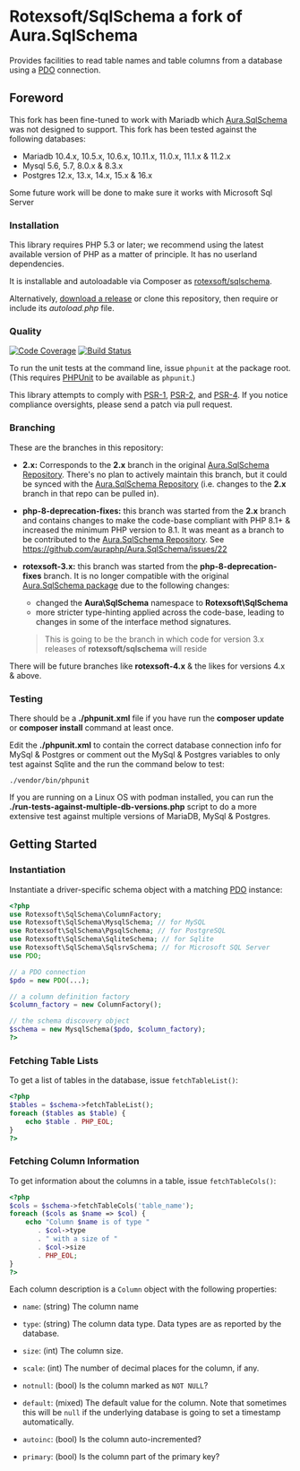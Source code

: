 # Rotexsoft/SqlSchema a fork of Aura.SqlSchema

Provides facilities to read table names and table columns from a database
using a [PDO](http://php.net/PDO) connection.

## Foreword

This fork has been fine-tuned to work with Mariadb which [Aura.SqlSchema](https://github.com/auraphp/Aura.SqlSchema) was not designed to support.
This fork has been tested against the following databases:
- Mariadb 10.4.x, 10.5.x, 10.6.x, 10.11.x, 11.0.x, 11.1.x & 11.2.x
- Mysql 5.6, 5.7, 8.0.x & 8.3.x 
- Postgres 12.x, 13.x, 14.x, 15.x & 16.x

Some future work will be done to make sure it works with Microsoft Sql Server

### Installation

This library requires PHP 5.3 or later; we recommend using the latest available version of PHP as a matter of principle. It has no userland dependencies.

It is installable and autoloadable via Composer as [rotexsoft/sqlschema](https://packagist.org/packages/rotexsoft/sqlschema).

Alternatively, [download a release](https://github.com/rotexdegba/Aura.SqlSchema/releases) or clone this repository, then require or include its _autoload.php_ file.

### Quality

[![Code Coverage](https://scrutinizer-ci.com/g/auraphp/Aura.SqlSchema/badges/coverage.png?b=develop-2)](https://scrutinizer-ci.com/g/auraphp/Aura.SqlSchema/)
[![Build Status](https://travis-ci.org/auraphp/Aura.SqlSchema.png?branch=develop-2)](https://travis-ci.org/auraphp/Aura.SqlSchema)

To run the unit tests at the command line, issue `phpunit` at the package root. (This requires [PHPUnit][] to be available as `phpunit`.)

[PHPUnit]: http://phpunit.de/manual/

This library attempts to comply with [PSR-1][], [PSR-2][], and [PSR-4][]. If
you notice compliance oversights, please send a patch via pull request.

[PSR-1]: https://github.com/php-fig/fig-standards/blob/master/accepted/PSR-1-basic-coding-standard.md
[PSR-2]: https://github.com/php-fig/fig-standards/blob/master/accepted/PSR-2-coding-style-guide.md
[PSR-4]: https://github.com/php-fig/fig-standards/blob/master/accepted/PSR-4-autoloader.md

### Branching

These are the branches in this repository:

- **2.x:** Corresponds to the **2.x** branch in the original [Aura.SqlSchema Repository](https://github.com/auraphp/Aura.SqlSchema). There's no plan to actively maintain this branch, but it could be synced with the [Aura.SqlSchema Repository](https://github.com/auraphp/Aura.SqlSchema) (i.e. changes to the **2.x** branch in that repo can be pulled in).


- **php-8-deprecation-fixes:** this branch was started from the **2.x** branch and contains changes to make the code-base compliant with PHP 8.1+ & increased the minimum PHP version to 8.1. It was meant as a branch to be contributed to the [Aura.SqlSchema Repository](https://github.com/auraphp/Aura.SqlSchema). See https://github.com/auraphp/Aura.SqlSchema/issues/22


- **rotexsoft-3.x:** this branch was started from the **php-8-deprecation-fixes** branch. It is no longer compatible with the original [Aura.SqlSchema package](https://github.com/auraphp/Aura.SqlSchema) due to the following changes:
  - changed the **Aura\SqlSchema** namespace to **Rotexsoft\SqlSchema**
  - more stricter type-hinting applied across the code-base, leading to changes in some of the interface method signatures.
  >This is going to be the branch in which code for version 3.x releases of **rotexsoft/sqlschema** will reside


There will be future branches like **rotexsoft-4.x** & the likes for versions 4.x & above.

### Testing

There should be a **./phpunit.xml** file if you have run the **composer update** or **composer install** command at least once.

Edit the **./phpunit.xml** to contain the correct database connection info for MySql & Postgres or comment out the MySql & Postgres variables to only test against Sqlite and the run the command below to test:

```
./vendor/bin/phpunit
```

If you are running on a Linux OS with podman installed, you can run the **./run-tests-against-multiple-db-versions.php** script to do a more extensive test against multiple versions of MariaDB, MySql & Postgres.

## Getting Started

### Instantiation

Instantiate a driver-specific schema object with a matching
[PDO](http://php.net/PDO) instance:

```php
<?php
use Rotexsoft\SqlSchema\ColumnFactory;
use Rotexsoft\SqlSchema\MysqlSchema; // for MySQL
use Rotexsoft\SqlSchema\PgsqlSchema; // for PostgreSQL
use Rotexsoft\SqlSchema\SqliteSchema; // for Sqlite
use Rotexsoft\SqlSchema\SqlsrvSchema; // for Microsoft SQL Server
use PDO;

// a PDO connection
$pdo = new PDO(...);

// a column definition factory
$column_factory = new ColumnFactory();

// the schema discovery object
$schema = new MysqlSchema($pdo, $column_factory);
?>
```

### Fetching Table Lists

To get a list of tables in the database, issue `fetchTableList()`:

```php
<?php
$tables = $schema->fetchTableList();
foreach ($tables as $table) {
    echo $table . PHP_EOL;
}
?>
```

### Fetching Column Information

To get information about the columns in a table, issue `fetchTableCols()`:

```php
<?php
$cols = $schema->fetchTableCols('table_name');
foreach ($cols as $name => $col) {
    echo "Column $name is of type "
       . $col->type
       . " with a size of "
       . $col->size
       . PHP_EOL;
}
?>
```

Each column description is a `Column` object with the following properties:

- `name`: (string) The column name

- `type`: (string) The column data type.  Data types are as reported by the database.

- `size`: (int) The column size.

- `scale`: (int) The number of decimal places for the column, if any.

- `notnull`: (bool) Is the column marked as `NOT NULL`?

- `default`: (mixed) The default value for the column. Note that sometimes
  this will be `null` if the underlying database is going to set a timestamp
  automatically.

- `autoinc`: (bool) Is the column auto-incremented?

- `primary`: (bool) Is the column part of the primary key?

